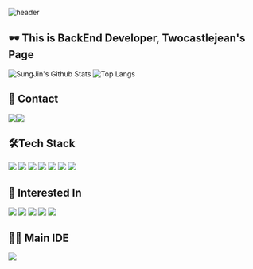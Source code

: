 ![header](https://capsule-render.vercel.app/api?type=waving&color=gradient&height=120&animation=fadeIn&section=footer&text=🧙‍♂️✨&fontAlign=80)


## 🕶️ This is BackEnd Developer, Twocastlejean's Page


![SungJin's Github Stats](https://github-readme-stats.vercel.app/api?username=twocastlejean&layout=compact)
![Top Langs](https://github-readme-stats.vercel.app/api/top-langs/?username=anuraghazra&layout=compact)

## 📲 Contact
<div style="display:flex; flex-direction:row;">
    <a href="mailto:sjbin0301@gmail.com">
        <img src="https://img.shields.io/badge/Gmail-EA4335?style=for-the-badge&logo=Gmail&logoColor=white"> 
    </a>  
    <a href="https://www.instagram.com/slu_zz">
        <img src="https://img.shields.io/badge/Instagram-E4405F?style=for-the-badge&logo=Instagram&logoColor=white"> 
    </a>

</div>


## 🛠️Tech Stack
<img src="https://img.shields.io/badge/java-007396?logo=OpenJDK&logoColor=white">  <img src="https://img.shields.io/badge/C++-00599C?logo=C++&logoColor=white">  <img src="https://img.shields.io/badge/Python-3776AB?logo=Python&logoColor=white">  <img src="https://img.shields.io/badge/Spring-6DB33F?logo=Spring&logoColor=white">  <img src="https://img.shields.io/badge/SpringBoot-6DB33F?logo=SpringBoot&logoColor=white">  <img src="https://img.shields.io/badge/MySQL-4479A1?logo=MySQL&logoColor=white">  <img src="https://img.shields.io/badge/HTML5-E34F26?logo=HTML5&logoColor=white">


## 🙋 Interested In
<img src="https://img.shields.io/badge/AWS-232F3E?logo=AmazonWebServices&logoColor=white">  <img src="https://img.shields.io/badge/Docker-2496ED?logo=Docker&logoColor=white">  <img src="https://img.shields.io/badge/Linux-FCC624?logo=Linux&logoColor=white">  <img src="https://img.shields.io/badge/JSON-000000?logo=JSON&logoColor=white">  <img src="https://img.shields.io/badge/Django-092E20?logo=Django&logoColor=white">


## 🧑‍💻 Main IDE
<img src="https://img.shields.io/badge/IntelliJ IDEA-000000?logo=IntelliJIDEA&logoColor=white">
